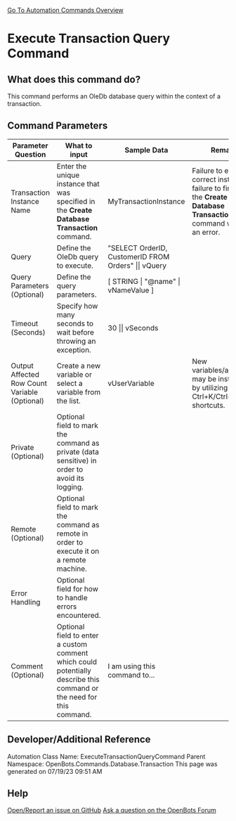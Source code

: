 <!--TITLE: Execute Transaction Query Command -->
<!-- SUBTITLE: a command in the Database Commands\Transaction group. -->
[Go To Automation Commands Overview](/automation-commands)


# Execute Transaction Query Command


## What does this command do?
This command performs an OleDb database query within the context of a transaction.


## Command Parameters
| Parameter Question   	| What to input  	|  Sample Data 	| Remarks  	|
| ---                    | ---               | ---           | ---       |
|Transaction Instance Name|Enter the unique instance that was specified in the **Create Database Transaction** command.|MyTransactionInstance|Failure to enter the correct instance or failure to first call the **Create Database Transaction** command will cause an error.|
|Query|Define the OleDb query to execute.|"SELECT OrderID, CustomerID FROM Orders" \|\| vQuery||
|Query Parameters (Optional)|Define the query parameters.|[ STRING \| "@name" \| vNameValue ]||
|Timeout (Seconds)|Specify how many seconds to wait before throwing an exception.|30 \|\| vSeconds||
|Output Affected Row Count Variable (Optional)|Create a new variable or select a variable from the list.|vUserVariable|New variables/arguments may be instantiated by utilizing the Ctrl+K/Ctrl+J shortcuts.|
|Private (Optional)|Optional field to mark the command as private (data sensitive) in order to avoid its logging.|||
|Remote (Optional)|Optional field to mark the command as remote in order to execute it on a remote machine.|||
|Error Handling|Optional field for how to handle errors encountered.|||
|Comment (Optional)|Optional field to enter a custom comment which could potentially describe this command or the need for this command.|I am using this command to...||


## Developer/Additional Reference
Automation Class Name: ExecuteTransactionQueryCommand
Parent Namespace: OpenBots.Commands.Database.Transaction
This page was generated on 07/19/23 09:51 AM


## Help
[Open/Report an issue on GitHub](https://github.com/OpenBotsAI/OpenBots.Studio/issues/new)
[Ask a question on the OpenBots Forum](https://openbots.ai/forums/)
